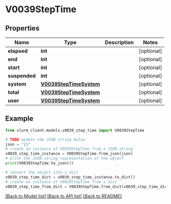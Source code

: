 # V0039StepTime


## Properties

Name | Type | Description | Notes
------------ | ------------- | ------------- | -------------
**elapsed** | **int** |  | [optional] 
**end** | **int** |  | [optional] 
**start** | **int** |  | [optional] 
**suspended** | **int** |  | [optional] 
**system** | [**V0039StepTimeSystem**](V0039StepTimeSystem.md) |  | [optional] 
**total** | [**V0039StepTimeSystem**](V0039StepTimeSystem.md) |  | [optional] 
**user** | [**V0039StepTimeSystem**](V0039StepTimeSystem.md) |  | [optional] 

## Example

```python
from slurm_client.models.v0039_step_time import V0039StepTime

# TODO update the JSON string below
json = "{}"
# create an instance of V0039StepTime from a JSON string
v0039_step_time_instance = V0039StepTime.from_json(json)
# print the JSON string representation of the object
print(V0039StepTime.to_json())

# convert the object into a dict
v0039_step_time_dict = v0039_step_time_instance.to_dict()
# create an instance of V0039StepTime from a dict
v0039_step_time_from_dict = V0039StepTime.from_dict(v0039_step_time_dict)
```
[[Back to Model list]](../README.md#documentation-for-models) [[Back to API list]](../README.md#documentation-for-api-endpoints) [[Back to README]](../README.md)


